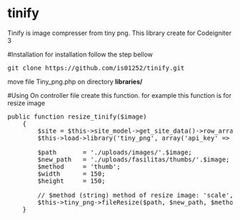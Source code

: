 # tinify
Tinify is image compresser from tiny png. This library create for Codeigniter 3

#Installation
for installation follow the step bellow
<pre>git clone https://github.com/is01252/tinify.git</pre>
move file Tiny_png.php on directory <b>libraries/</b>

#Using
On controller file create this function.
for example this function is for resize image
<pre>
public function resize_tinify($image)
	{
		$site = $this->site_model->get_site_data()->row_array();
		$this->load->library('tiny_png', array('api_key' => 'YOUR_API_KEY'));

		$path 		= './uploads/images/'.$image;
		$new_path 	= './uploads/fasilitas/thumbs/'.$image;
		$method 	= 'thumb';
		$width 		= 150;
		$height 	= 150;

		// $method (string) method of resize image: 'scale', 'fit', 'cover', 'thumb' 
		$this->tiny_png->fileResize($path, $new_path, $method, $width, $height);
	}
</pre>

